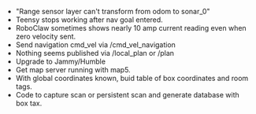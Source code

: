 * "Range sensor layer can't transform from odom to sonar_0"
* Teensy stops working after nav goal entered.
* RoboClaw sometimes shows nearly 10 amp current reading even when zero velocity sent.
* Send navigation cmd_vel via /cmd_vel_navigation
* Nothing seems published via /local_plan or /plan
* Upgrade to Jammy/Humble
* Get map server running with map5.
* With global coordinates known, buid table of box coordinates and room tags.
* Code to capture scan or persistent scan and generate database with box tax.